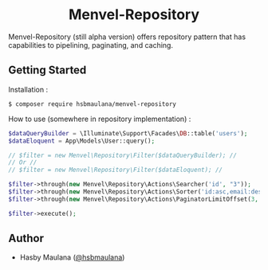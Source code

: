 <h1 align="center">Menvel-Repository</h1>

Menvel-Repository (still alpha version) offers repository pattern that has capabilities to pipelining, paginating, and caching.

Getting Started
---

Installation :

```
$ composer require hsbmaulana/menvel-repository
```

How to use (somewhere in repository implementation) :

```php
$dataQueryBuilder = \Illuminate\Support\Facades\DB::table('users');
$dataEloquent = App\Models\User::query();

// $filter = new Menvel\Repository\Filter($dataQueryBuilder); //
// Or //
// $filter = new Menvel\Repository\Filter($dataEloquent); //

$filter->through(new Menvel\Repository\Actions\Searcher('id', "3"));
$filter->through(new Menvel\Repository\Actions\Sorter('id:asc,email:desc'));
$filter->through(new Menvel\Repository\Actions\PaginatorLimitOffset(3, 1, 'menvel_current_page'));

$filter->execute();
```

Author
---

- Hasby Maulana ([@hsbmaulana](https://linkedin.com/in/hsbmaulana))
